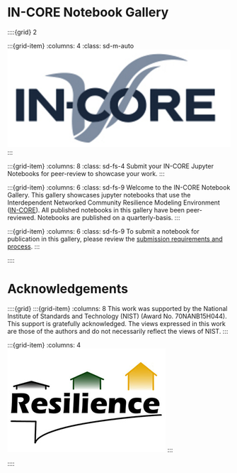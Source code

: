 # IN-CORE Notebook Gallery

::::{grid} 2

:::{grid-item}
:columns: 4
:class: sd-m-auto
![ScreenShot](images/incore-logo.png)
:::

:::{grid-item}
:columns: 8
:class: sd-fs-4
Submit your IN-CORE Jupyter Notebooks for peer-review to showcase your work. 
:::

:::{grid-item}
:columns: 6
:class: sd-fs-9
Welcome to the IN-CORE Notebook Gallery. This gallery showcases jupyter notebooks that use the Interdependent Networked Community Resilience Modeling Environment ([IN-CORE](https://incore.ncsa.illinois.edu/)). All published notebooks in this gallery have been peer-reviewed. Notebooks are published on a quarterly-basis.
:::

:::{grid-item}
:columns: 6
:class: sd-fs-9
To submit a notebook for publication in this gallery, please review the [submission requirements and process](submission.md). 
:::

::::


<!-- # Recently published notebooks

Below are some recently published notebooks in the IN-CORE Gallery.


::::{card-carousel} 3

:::{card}
:margin: 3
:class-body: text-center
:class-header: bg-light text-center
:link: volumes/volume1/seaside-notebook/Seaside_testbed.html -->
<!-- :link-type: doc -->
<!-- **Seaside Notebook**
^^^
```{image} volumes/volume1/seaside-jupyter/images/Buildings.png
:height: 100
```
Notebook demonstrating IN-CORE multi-hazard building damage capabilities.
+++
Explore {fas}`arrow-right`
:::

:::: -->


# Acknowledgements
::::{grid}
:::{grid-item}
:columns: 8
This work was supported by the National Institute of Standards and Technology (NIST) (Award No. 70NANB15H044). This support is gratefully acknowledged. The views expressed in this work are those of the authors and do not necessarily reflect the views of NIST.
:::

:::{grid-item}
:columns: 4
![ScreenShot](images/resilience-logo.png)
:::

::::

